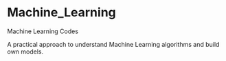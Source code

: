 # Machine_Learning
Machine Learning Codes

A practical approach to understand Machine Learning algorithms and build own models.

